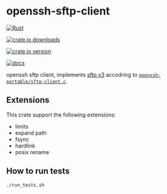 # openssh-sftp-client

[![Rust](https://github.com/openssh-rust/openssh-sftp-client/actions/workflows/rust.yml/badge.svg)](https://github.com/openssh-rust/openssh-sftp-client/actions/workflows/rust.yml)

[![crate.io downloads](https://img.shields.io/crates/d/openssh-sftp-client)](https://crates.io/crates/openssh-sftp-client)

[![crate.io version](https://img.shields.io/crates/v/openssh-sftp-client)](https://crates.io/crates/openssh-sftp-client)

[![docs](https://docs.rs/openssh-sftp-client/badge.svg)](https://docs.rs/openssh-sftp-client)

openssh sftp client, implements [sftp v3] accodring to
[`openssh-portable/sftp-client.c`].

[sftp v3]: https://www.openssh.com/txt/draft-ietf-secsh-filexfer-02.txt
[`openssh-portable/sftp-client.c`]: https://github.com/openssh/openssh-portable/blob/19b3d846f06697c85957ab79a63454f57f8e22d6/sftp-client.c

## Extensions

This crate support the following extensions:
 - limits
 - expand path
 - fsync
 - hardlink
 - posix rename

## How to run tests

```
./run_tests.sh
```
